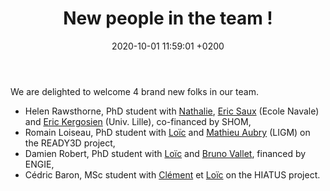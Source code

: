 ﻿---
layout: post
title:  "New people in the team !"
date:   2020-10-01 11:59:01 +0200
categories: strudel newcomers personnel
lang: en
---
We are delighted to welcome 4 brand new folks in our team.
<ul>
<li> Helen Rawsthorne, PhD student with <a href="https://www.umr-lastig.fr/nathalie-abadie/" target="_blank">Nathalie</a>, <a href="https://www.ecole-navale.fr/node/50589" target="_blank">Eric Saux</a> (Ecole Navale) and <a href="https://pro.univ-lille.fr/eric-kergosien/" target="_blank">Eric Kergosien</a> (Univ. Lille), co-financed by SHOM,</li>
<li>Romain Loiseau, PhD student with  <a href="https://loiclandrieu.com/" target="_blank">Loïc</a> and <a href="http://imagine.enpc.fr/~aubrym/" target="_blank">Mathieu Aubry</a> (LIGM) on the READY3D project,</li>
<li> Damien Robert, PhD student with  <a href="https://loiclandrieu.com/" target="_blank">Loïc</a> and <a href="https://www.umr-lastig.fr/bruno-vallet/" target="_blank">Bruno Vallet</a>, financed by ENGIE,</li>
<li> Cédric Baron, MSc student with <a href="https://www.umr-lastig.fr/clement-mallet/" target="_blank">Clément</a> et <a href="https://loiclandrieu.com/" target="_blank">Loïc</a> on the HIATUS project.</li>
</ul>
<br>
